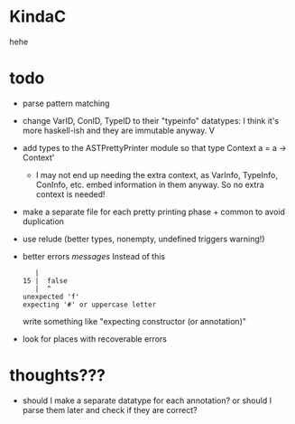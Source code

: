 # KindaC

hehe


# todo
- parse pattern matching
- change VarID, ConID, TypeID to their "typeinfo" datatypes: I think it's more haskell-ish and they are immutable anyway. V
- add types to the ASTPrettyPrinter module so that
  type Context a = a -> Context'
    - I may not end up needing the extra context, as VarInfo, TypeInfo, ConInfo, etc. embed information in them anyway. So no extra context is needed!
- make a separate file for each pretty printing phase + common to avoid duplication
- use relude (better types, nonempty, undefined triggers warning!)
- better errors *messages*
  Instead of this
  ```
     |
  15 |  false
     |  ^
  unexpected 'f'
  expecting '#' or uppercase letter
  ```

  write something like "expecting constructor (or annotation)"
- look for places with recoverable errors

# thoughts???
- should I make a separate datatype for each annotation? or should I parse them later and check if they are correct?

